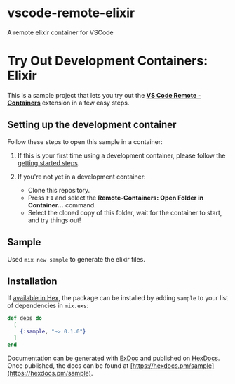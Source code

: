 # vscode-remote-elixir
A remote elixir container for VSCode

# Try Out Development Containers: Elixir

This is a sample project that lets you try out the **[VS Code Remote - Containers](https://aka.ms/vscode-remote/containers)** extension in a few easy steps.

## Setting up the development container

Follow these steps to open this sample in a container:

1. If this is your first time using a development container, please follow the [getting started steps](https://aka.ms/vscode-remote/containers/getting-started).

2. If you're not yet in a development container:
   - Clone this repository.
   - Press <kbd>F1</kbd> and select the **Remote-Containers: Open Folder in Container...** command.
   - Select the cloned copy of this folder, wait for the container to start, and try things out!

## Sample
Used `mix new sample` to generate the elixir files.

## Installation

If [available in Hex](https://hex.pm/docs/publish), the package can be installed
by adding `sample` to your list of dependencies in `mix.exs`:

```elixir
def deps do
  [
    {:sample, "~> 0.1.0"}
  ]
end
```

Documentation can be generated with [ExDoc](https://github.com/elixir-lang/ex_doc)
and published on [HexDocs](https://hexdocs.pm). Once published, the docs can
be found at [https://hexdocs.pm/sample](https://hexdocs.pm/sample).

